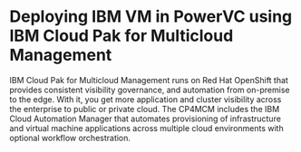 # Deploying IBM VM in PowerVC using IBM Cloud Pak for Multicloud Management
IBM Cloud Pak for Multicloud Management runs on Red Hat OpenShift that provides consistent visibility governance, and automation from on-premise to the edge. With it, you get more application and cluster visibility across the enterprise to public or private cloud. The CP4MCM includes the IBM Cloud Automation Manager that automates provisioning of infrastructure and virtual machine applications across multiple cloud environments with optional workflow orchestration.

